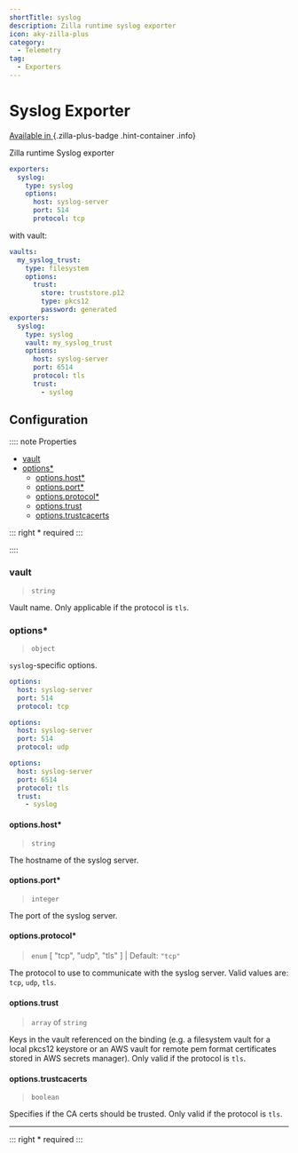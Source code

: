 ```yaml
---
shortTitle: syslog
description: Zilla runtime syslog exporter
icon: aky-zilla-plus
category:
  - Telemetry
tag:
  - Exporters
---
```


# Syslog Exporter

[Available in <ZillaPlus/>](https://www.aklivity.io/products/zilla-plus)
{.zilla-plus-badge .hint-container .info}

Zilla runtime Syslog exporter

```yaml {3}
exporters:
  syslog:
    type: syslog
    options:
      host: syslog-server
      port: 514
      protocol: tcp
```

with vault:
```yaml {11}
vaults:
  my_syslog_trust:
    type: filesystem
    options:
      trust:
        store: truststore.p12
        type: pkcs12
        password: generated
exporters:
  syslog:
    type: syslog
    vault: my_syslog_trust
    options:
      host: syslog-server
      port: 6514
      protocol: tls
      trust:
        - syslog
```

## Configuration

:::: note Properties

- [vault](#vault)
- [options\*](#options)
  - [options.host\*](#options-host)
  - [options.port\*](#options-port)
  - [options.protocol\*](#options-protocol)
  - [options.trust](#options-trust)
  - [options.trustcacerts](#options-trustcacerts)

::: right
\* required
:::

::::

### vault

> `string`

Vault name. Only applicable if the protocol is `tls`.

### options*

> `object`

`syslog`-specific options.

```yaml {4}
options:
  host: syslog-server
  port: 514
  protocol: tcp
```

```yaml {4}
options:
  host: syslog-server
  port: 514
  protocol: udp
```

```yaml {4}
options:
  host: syslog-server
  port: 6514
  protocol: tls
  trust:
    - syslog
```

#### options.host*

> `string`

The hostname of the syslog server.

#### options.port*

> `integer`

The port of the syslog server.

#### options.protocol*

> `enum` [ "tcp", "udp", "tls" ] | Default: `"tcp"`

The protocol to use to communicate with the syslog server. Valid values are: `tcp`, `udp`, `tls`.

#### options.trust

> `array` of `string`

Keys in the vault referenced on the binding (e.g. a filesystem vault for a local pkcs12 keystore
or an AWS vault for remote pem format certificates stored in AWS secrets manager). Only valid if the protocol is `tls`.

#### options.trustcacerts

> `boolean`

Specifies if the CA certs should be trusted. Only valid if the protocol is `tls`.

---

::: right
\* required
:::

